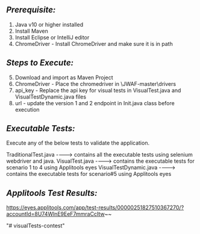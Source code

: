 
## _Prerequisite:_
1. Java v10 or higher installed
2. Install Maven
3. Install Eclipse or IntelliJ editor
4. ChromeDriver  - Install ChromeDriver and make sure it is in path

## _Steps to Execute:_
5. Download and import as Maven Project
6. ChromeDriver    - Place the chromedriver in \\JWAF-master\drivers
4. api_key       - Replace the api key for visual tests in VisualTest.java and VisualTestDynamic.java files
5. url           - update the version 1 and 2 endpoint in Init.java class before execution

## _Executable Tests:_
Execute any of the below tests to validate the application.

TraditionalTest.java     ---->  contains all the executable tests using selenium webdriver and java.
VisualTest.java          ---->  contains the executable tests for scenario 1 to 4 using Applitools eyes
VisualTestDynamic.java   ---->  contains the executable tests for scenario#5 using Applitools eyes


## _Applitools Test Results:_
https://eyes.applitools.com/app/test-results/00000251827510367270/?accountId=8U74WlnE9EeF7mmraCcItw~~



"# visualTests-contest" 
